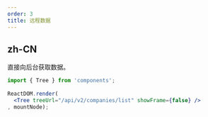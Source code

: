 ```yaml
---
order: 3
title: 远程数据
---
```


## zh-CN

直接向后台获取数据。

```jsx
import { Tree } from 'components';
    
ReactDOM.render(
  <Tree treeUrl="/api/v2/companies/list" showFrame={false} />
, mountNode);
```
